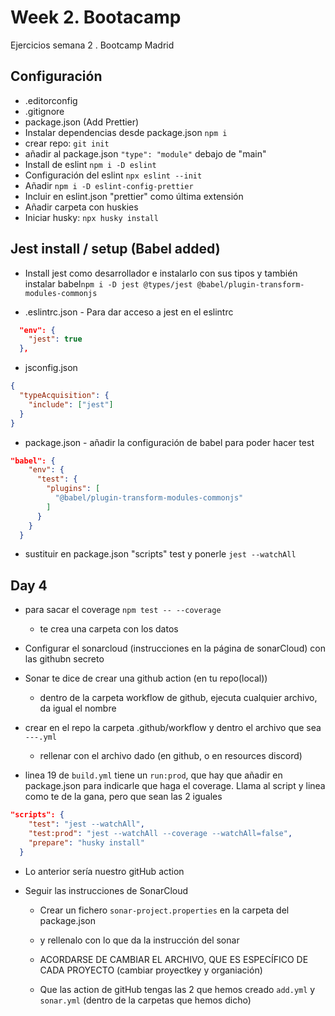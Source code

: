 # Week 2. Bootacamp

Ejercicios semana 2 . Bootcamp Madrid

## Configuración

- .editorconfig
- .gitignore
- package.json (Add Prettier)
- Instalar dependencias desde package.json `npm i`
- crear repo: `git init`
- añadir al package.json `"type": "module"` debajo de "main"
- Install de eslint `npm i -D eslint`
- Configuración del eslint `npx eslint --init`
- Añadir `npm i -D eslint-config-prettier`
- Incluir en eslint.json "prettier" como última extensión
- Añadir carpeta con huskies
- Iniciar husky: `npx husky install`

## Jest install / setup (Babel added)

- Install jest como desarrollador e instalarlo con sus tipos y también instalar babel`npm i -D jest @types/jest @babel/plugin-transform-modules-commonjs`

- .eslintrc.json - Para dar acceso a jest en el eslintrc

```json
  "env": {
    "jest": true
  },
```

- jsconfig.json

```json
{
  "typeAcquisition": {
    "include": ["jest"]
  }
}
```

- package.json - añadir la configuración de babel para poder hacer test

```json
"babel": {
    "env": {
      "test": {
        "plugins": [
          "@babel/plugin-transform-modules-commonjs"
        ]
      }
    }
  }
```

- sustituir en package.json "scripts" test y ponerle `jest --watchAll`

## Day 4

- para sacar el coverage `npm test -- --coverage`

  - te crea una carpeta con los datos

- Configurar el sonarcloud (instrucciones en la página de sonarCloud) con las githubn secreto
- Sonar te dice de crear una github action (en tu repo(local))
  - dentro de la carpeta workflow de github, ejecuta cualquier archivo, da igual el nombre
- crear en el repo la carpeta .github/workflow y dentro el archivo que sea `---.yml`
  - rellenar con el archivo dado (en github, o en resources discord)
- linea 19 de `build.yml` tiene un `run:prod`, que hay que añadir en package.json para indicarle que haga el coverage. Llama al script y linea como te de la gana, pero que sean las 2 iguales

```json
"scripts": {
    "test": "jest --watchAll",
    "test:prod": "jest --watchAll --coverage --watchAll=false",
    "prepare": "husky install"
  }
```

- Lo anterior sería nuestro gitHub action

- Seguir las instrucciones de SonarCloud

  - Crear un fichero `sonar-project.properties` en la carpeta del package.json
  - y rellenalo con lo que da la instrucción del sonar
  - ACORDARSE DE CAMBIAR EL ARCHIVO, QUE ES ESPECÍFICO DE CADA PROYECTO (cambiar proyectkey y organiación)

  - Que las action de gitHub tengas las 2 que hemos creado `add.yml` y `sonar.yml` (dentro de la carpetas que hemos dicho)

